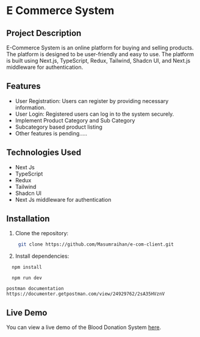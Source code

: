 # E Commerce System

<!-- project description following technologies -->
## Project Description

E-Commerce System is an online platform for buying and selling products. The platform is designed to be user-friendly and easy to use. The platform is built using Next.js, TypeScript, Redux, Tailwind, Shadcn UI, and Next.js middleware for authentication.

## Features

- User Registration: Users can register by providing necessary information.
- User Login: Registered users can log in to the system securely.
- Implement Product Category and Sub Category
- Subcategory based product listing
- Other features is pending.....

## Technologies Used

- Next Js
- TypeScript
- Redux
- Tailwind
- Shadcn UI
- Next Js middleware for authentication

## Installation

1. Clone the repository:

   ```bash
    git clone https://github.com/Masumraihan/e-com-client.git
   ```

2. Install dependencies:

```base
  npm install
```

```base
  npm run dev
```

```
postman documentation https://documenter.getpostman.com/view/24929762/2sA35HVznV

```

## Live Demo

You can view a live demo of the Blood Donation System [here](https://e-commerse-flax.vercel.app/signin).
